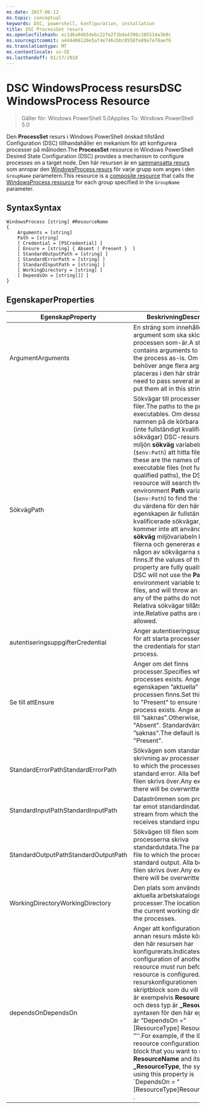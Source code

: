 ```yaml
---
ms.date: 2017-06-12
ms.topic: conceptual
keywords: DSC, powershell, konfiguration, installation
title: DSC ProcessSet resurs
ms.openlocfilehash: ec1d6a04b5debc22fe2f3b4a4396c385514a3b0c
ms.sourcegitcommit: a444406120e5af4e746cbbc0558fe89a7e78aef6
ms.translationtype: MT
ms.contentlocale: sv-SE
ms.lasthandoff: 01/17/2018
---
```

# <a name="dsc-windowsprocess-resource"></a><span data-ttu-id="083f2-103">DSC WindowsProcess resurs</span><span class="sxs-lookup"><span data-stu-id="083f2-103">DSC WindowsProcess Resource</span></span>

> <span data-ttu-id="083f2-104">Gäller för: Windows PowerShell 5.0</span><span class="sxs-lookup"><span data-stu-id="083f2-104">Applies To: Windows PowerShell 5.0</span></span>

<span data-ttu-id="083f2-105">Den **ProcessSet** resurs i Windows PowerShell önskad tillstånd Configuration (DSC) tillhandahåller en mekanism för att konfigurera processer på målnoden.</span><span class="sxs-lookup"><span data-stu-id="083f2-105">The **ProcessSet** resource in Windows PowerShell Desired State Configuration (DSC) provides a mechanism to configure processes on a target node.</span></span> <span data-ttu-id="083f2-106">Den här resursen är en [sammansatta resurs](authoringResourceComposite.md) som anropar den [WindowsProcess resurs](windowsProcessResource.md) för varje grupp som anges i den `GroupName` parametern.</span><span class="sxs-lookup"><span data-stu-id="083f2-106">This resource is a [composite resource](authoringResourceComposite.md) that calls the [WindowsProcess resource](windowsProcessResource.md) for each group specified in the `GroupName` parameter.</span></span>

## <a name="syntax"></a><span data-ttu-id="083f2-107">Syntax</span><span class="sxs-lookup"><span data-stu-id="083f2-107">Syntax</span></span>

```
WindowsProcess [string] #ResourceName
{
    Arguments = [string]
    Path = [string]
    [ Credential = [PSCredential] ]
    [ Ensure = [string] { Absent | Present }  ]
    [ StandardOutputPath = [string] ]
    [ StandardErrorPath = [string] ]
    [ StandardInputPath = [string] ]   
    [ WorkingDirectory = [string] ]
    [ DependsOn = [string[]] ]
}
```

## <a name="properties"></a><span data-ttu-id="083f2-108">Egenskaper</span><span class="sxs-lookup"><span data-stu-id="083f2-108">Properties</span></span>
|  <span data-ttu-id="083f2-109">Egenskap</span><span class="sxs-lookup"><span data-stu-id="083f2-109">Property</span></span>  |  <span data-ttu-id="083f2-110">Beskrivning</span><span class="sxs-lookup"><span data-stu-id="083f2-110">Description</span></span>   | 
|---|---| 
| <span data-ttu-id="083f2-111">Argument</span><span class="sxs-lookup"><span data-stu-id="083f2-111">Arguments</span></span>| <span data-ttu-id="083f2-112">En sträng som innehåller argument som ska skickas till processen som-är.</span><span class="sxs-lookup"><span data-stu-id="083f2-112">A string that contains arguments to pass to the process as-is.</span></span> <span data-ttu-id="083f2-113">Om du behöver ange flera argument placeras i den här strängen.</span><span class="sxs-lookup"><span data-stu-id="083f2-113">If you need to pass several arguments, put them all in this string.</span></span>| 
| <span data-ttu-id="083f2-114">Sökväg</span><span class="sxs-lookup"><span data-stu-id="083f2-114">Path</span></span>| <span data-ttu-id="083f2-115">Sökvägar till processen körbara filer.</span><span class="sxs-lookup"><span data-stu-id="083f2-115">The paths to the process executables.</span></span> <span data-ttu-id="083f2-116">Om dessa är namnen på de körbara filerna (inte fullständigt kvalificerade sökvägar) DSC-resurs söker miljön **sökväg** variabeln (`$env:Path`) att hitta filerna.</span><span class="sxs-lookup"><span data-stu-id="083f2-116">If these are the names of the executable files (not fully qualified paths), the DSC resource will search the environment **Path** variable (`$env:Path`) to find the files.</span></span> <span data-ttu-id="083f2-117">Om du värdena för den här egenskapen är fullständigt kvalificerade sökvägar, DSC kommer inte att använda den **sökväg** miljövariabeln kan hitta filerna och genereras ett fel om någon av sökvägarna som inte finns.</span><span class="sxs-lookup"><span data-stu-id="083f2-117">If the values of this property are fully qualified paths, DSC will not use the **Path** environment variable to find the files, and will throw an error if any of the paths do not exist.</span></span> <span data-ttu-id="083f2-118">Relativa sökvägar tillåts inte.</span><span class="sxs-lookup"><span data-stu-id="083f2-118">Relative paths are not allowed.</span></span>| 
| <span data-ttu-id="083f2-119">autentiseringsuppgifter</span><span class="sxs-lookup"><span data-stu-id="083f2-119">Credential</span></span>| <span data-ttu-id="083f2-120">Anger autentiseringsuppgifterna för att starta processen.</span><span class="sxs-lookup"><span data-stu-id="083f2-120">Indicates the credentials for starting the process.</span></span>| 
| <span data-ttu-id="083f2-121">Se till att</span><span class="sxs-lookup"><span data-stu-id="083f2-121">Ensure</span></span>| <span data-ttu-id="083f2-122">Anger om det finns processer.</span><span class="sxs-lookup"><span data-stu-id="083f2-122">Specifies whether the processes exists.</span></span> <span data-ttu-id="083f2-123">Ange egenskapen ”aktuella” så att processen finns.</span><span class="sxs-lookup"><span data-stu-id="083f2-123">Set this property to "Present" to ensure that the process exists.</span></span> <span data-ttu-id="083f2-124">Ange annars det till ”saknas”.</span><span class="sxs-lookup"><span data-stu-id="083f2-124">Otherwise, set it to "Absent".</span></span> <span data-ttu-id="083f2-125">Standardvärdet är ”saknas”.</span><span class="sxs-lookup"><span data-stu-id="083f2-125">The default is "Present".</span></span>| 
| <span data-ttu-id="083f2-126">StandardErrorPath</span><span class="sxs-lookup"><span data-stu-id="083f2-126">StandardErrorPath</span></span>| <span data-ttu-id="083f2-127">Sökvägen som standard fel vid skrivning av processer.</span><span class="sxs-lookup"><span data-stu-id="083f2-127">The path to which the processes write standard error.</span></span> <span data-ttu-id="083f2-128">Alla befintliga filen skrivs över.</span><span class="sxs-lookup"><span data-stu-id="083f2-128">Any existing file there will be overwritten.</span></span>| 
| <span data-ttu-id="083f2-129">StandardInputPath</span><span class="sxs-lookup"><span data-stu-id="083f2-129">StandardInputPath</span></span>| <span data-ttu-id="083f2-130">Dataströmmen som processen tar emot standardindata.</span><span class="sxs-lookup"><span data-stu-id="083f2-130">The stream from which the process receives standard input.</span></span>| 
| <span data-ttu-id="083f2-131">StandardOutputPath</span><span class="sxs-lookup"><span data-stu-id="083f2-131">StandardOutputPath</span></span>| <span data-ttu-id="083f2-132">Sökvägen till filen som processerna skriva standardutdata.</span><span class="sxs-lookup"><span data-stu-id="083f2-132">The path of the file to which the processes write standard output.</span></span> <span data-ttu-id="083f2-133">Alla befintliga filen skrivs över.</span><span class="sxs-lookup"><span data-stu-id="083f2-133">Any existing file there will be overwritten.</span></span>| 
| <span data-ttu-id="083f2-134">WorkingDirectory</span><span class="sxs-lookup"><span data-stu-id="083f2-134">WorkingDirectory</span></span>| <span data-ttu-id="083f2-135">Den plats som används som den aktuella arbetskatalogen för processer.</span><span class="sxs-lookup"><span data-stu-id="083f2-135">The location used as the current working directory for the processes.</span></span>| 
| <span data-ttu-id="083f2-136">dependsOn</span><span class="sxs-lookup"><span data-stu-id="083f2-136">DependsOn</span></span> | <span data-ttu-id="083f2-137">Anger att konfigurationen av en annan resurs måste köras innan den här resursen har konfigurerats.</span><span class="sxs-lookup"><span data-stu-id="083f2-137">Indicates that the configuration of another resource must run before this resource is configured.</span></span> <span data-ttu-id="083f2-138">Om ID för resurskonfigurationen skriptblock som du vill köra först är exempelvis **ResourceName** och dess typ är **_ResourceType**, syntaxen för den här egenskapen är ”DependsOn =” [ResourceType] ResourceName ”''.</span><span class="sxs-lookup"><span data-stu-id="083f2-138">For example, if the ID of the resource configuration script block that you want to run first is **ResourceName** and its type is **_ResourceType**, the syntax for using this property is \`DependsOn = "[ResourceType]ResourceName"\`\` .</span></span>| 

